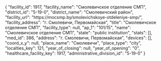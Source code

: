{
    "facility_id": 1917,
    "facility_name": "Смолевичское отделение СМП",
    "district_id": "5-19-0",
    "district_name": "Смолевичский район",
    "facility_url": "https:\/\/mocsmp.by\/smolevichskoye-otdeleniye-smp\/",
    "facility_address": "г. Смолевичи, Первомайская",
    "title": "Смолевичское отделение СМП",
    "facility_type": null,
    "ap_1": "101\/15",
    "name": "Смолевичское отделение СМП",
    "state": "public institution",
    "stats": [],
    "med_id": 386,
    "address": "г. Смолевичи, Первомайская",
    "devices": [],
    "coord_x_y": null,
    "place_name": "Смолевичи",
    "place_type": "city",
    "localties_key": 121,
    "year_of_closing": null,
    "year_of_opening": "0",
    "healthcare_facility_key": 1917,
    "administrative_division_id": "5-19-0"
}